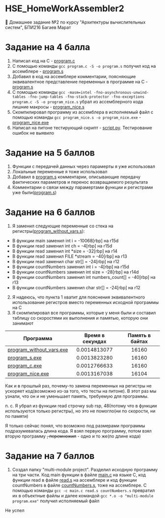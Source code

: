 # HSE_HomeWorkAssembler2
🏫 Домашнее задание №2 по курсу "Архитектуры вычислительных систем", БПИ216 Багаев Марат

# Задание на 4 балла
1. Написал код на C - [program.c](program.c)
2. С помощью команды ```gcc program.c -S -o program.s``` получил код на ассемблере - [program.s](program.s)
3. Добавил в код на ассемблере комментарии, поясняющие эквивалентное представление переменных в программе на C - [program.s](program.s)
4. С помощью команды ```gcc -masm=intel -fno-asynchronous-unwind-tables -fno-jump-tables -fno-stack-protector -fno-exceptions program.c -S -o program_nice.s``` убрал из ассемблерного кода лишние макросы - [program_nice.s](program_nice.s)
5. Скомпилировал программу из ассемблера в исполняемый файл с помощью команды ```gcc program_nice.s -o program_nice.exe``` - [program_nice.exe](program_nice.exe) 
6. Написал на питоне тестирующий скрипт - [script.py](script.py). Тестирование ошибок не выявило

# Задание на 5 баллов
1. Функции с передачей данных через парамерты я уже использовал
2. Локальные переменные я тоже использовал
3. Добавил в [program.s](program.s) комментарии, описывающие передачу фактических параметров и перенос возвращаемого результата
4. Комментарии о связи между парамертами функции и регистрами уже были([program.s](program.s))

# Задание на 6 баллов
1. Я заменил следующие переменные со стека на регистры([program_without_vars.s](program_without_vars.s)):
- В функции main заменил int i = -10068[rbp] на r15d
- В функции read заменил int ch = -4[rbp] на r15d
- В функции read заменил int *size = -32[rbp] на r14
- В функции read заменил FILE *stream = -40[rbp] на r13
- В функции read заменил char str[] = -24[rbp] на r12
- В функции countNumbers заменил int i = -4[rbp] на r15d
- В функции countNumbers заменил int size = -28[rbp] на r14d
- В функции countNumbers заменил int numbers_count[] = -40[rbp] на r13
- В функции countNumbers заменил char str[] = -24[rbp] на r12
2. Я надеюсь, что пункта 1 хватит для пояснения эквивалентного использование регистров вместо переменных исходной программы на C
3. Я скомпилировал все программы, которые у меня были и составил таблицу со скоростями их выполнения и памятью, которую они занимают

| Программа                 | Время в секундах   | Память в байтах    |
| --------------------------|:------------------:|:------------------:|
| [program_without_vars.exe](program_without_vars.s)  | 0.0014813077       | 16160              |
| [program_s.exe](program.s)             | 0.0013823280       | 16160              |
| [program_c.exe](program.c)             | 0.0012766633       | 16160              |
| [program_nice.exe](program_nice.s)          | 0.0013167038       | 16104              |

Как и в прошлый раз, почему-то замена переменных на регистры не ускоряет код(возможно из-за того, что тесты на питоне). В этот раз мы узнали, что он и не уменьшает память, требуемую для программы. 

п. с. Я убрал из функции read строчку sub rsp, 48(потому что в функции используются только регистры), но это не помогло(ни по скорости, ни по памяти)

Я только сейчас понял, что возможно под размерами программы подразумевалась длина кода. Я взял первую программу, потом взял вторую программу ~~, перемножил~~ - одно и то же(по длине кода)

# Задание на 7 баллов
1. Создал папку "multi-module project". Разделил исходную программу на три части. Код main функции в файле [main.c](multi-module_project/main.c) на языке C, код функции read в файле [read.s](multi-module_project/read.s) на ассемблере и код функции countNumbers в файле [countNumbers.s](multi-module_project/countNumbers.s), тоже на ассемблере. С помощью команды ```gcc -c main.c read.s countNumbers.s``` превратил их в объектные файлы и далее командой ```gcc *.o -o "multi-module program.exe"``` получил исполняемый файл

Не успел
